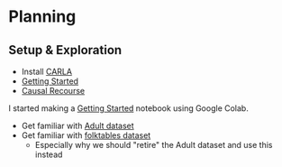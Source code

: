 Planning
===

Setup & Exploration
---

- Install [CARLA](https://github.com/carla-recourse/CARLA)
- [Getting Started](https://carla-counterfactual-and-recourse-library.readthedocs.io/en/latest/notebooks/how_to_use_carla.html)
- [Causal Recourse](https://carla-counterfactual-and-recourse-library.readthedocs.io/en/latest/notebooks/how_to_use_carla_causal.html)

I started making a [Getting Started](https://colab.research.google.com/drive/1b0wtcKRyYG90DugyoZMXPfHxIHFXFmC7?usp=sharing) notebook using Google Colab.

- Get familiar with [Adult dataset](https://archive.ics.uci.edu/ml/datasets/adult)
- Get familiar with [folktables dataset](https://github.com/zykls/folktables)
  - Especially why we should "retire" the Adult dataset and use this instead

